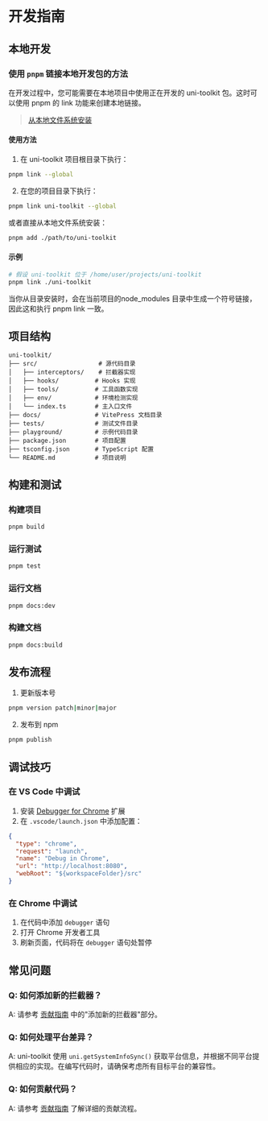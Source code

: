 # 开发指南

## 本地开发

### 使用 `pnpm` 链接本地开发包的方法

在开发过程中，您可能需要在本地项目中使用正在开发的 uni-toolkit 包。这时可以使用 pnpm 的 link 功能来创建本地链接。

> [从本地文件系统安装](https://pnpm.io/zh/cli/add#%E4%BB%8E%E6%9C%AC%E5%9C%B0%E6%96%87%E4%BB%B6%E7%B3%BB%E7%BB%9F%E5%AE%89%E8%A3%85)

#### 使用方法

1. 在 uni-toolkit 项目根目录下执行：

```bash
pnpm link --global
```

2. 在您的项目目录下执行：

```bash
pnpm link uni-toolkit --global
```

或者直接从本地文件系统安装：

```bash
pnpm add ./path/to/uni-toolkit
```

#### 示例

```bash
# 假设 uni-toolkit 位于 /home/user/projects/uni-toolkit
pnpm link ./uni-toolkit
```

当你从目录安装时，会在当前项目的node_modules 目录中生成一个符号链接，因此这和执行 pnpm link 一致。

## 项目结构

```
uni-toolkit/
├── src/                 # 源代码目录
│   ├── interceptors/    # 拦截器实现
│   ├── hooks/          # Hooks 实现
│   ├── tools/          # 工具函数实现
│   ├── env/            # 环境检测实现
│   └── index.ts        # 主入口文件
├── docs/               # VitePress 文档目录
├── tests/              # 测试文件目录
├── playground/         # 示例代码目录
├── package.json        # 项目配置
├── tsconfig.json       # TypeScript 配置
└── README.md           # 项目说明
```

## 构建和测试

### 构建项目

```bash
pnpm build
```

### 运行测试

```bash
pnpm test
```

### 运行文档

```bash
pnpm docs:dev
```

### 构建文档

```bash
pnpm docs:build
```

## 发布流程

1. 更新版本号

```bash
pnpm version patch|minor|major
```

2. 发布到 npm

```bash
pnpm publish
```

## 调试技巧

### 在 VS Code 中调试

1. 安装 [Debugger for Chrome](https://marketplace.visualstudio.com/items?itemName=msjsdiag.debugger-for-chrome) 扩展
2. 在 `.vscode/launch.json` 中添加配置：

```json
{
  "type": "chrome",
  "request": "launch",
  "name": "Debug in Chrome",
  "url": "http://localhost:8080",
  "webRoot": "${workspaceFolder}/src"
}
```

### 在 Chrome 中调试

1. 在代码中添加 `debugger` 语句
2. 打开 Chrome 开发者工具
3. 刷新页面，代码将在 `debugger` 语句处暂停

## 常见问题

### Q: 如何添加新的拦截器？

A: 请参考 [贡献指南](/guide/contributing.md) 中的"添加新的拦截器"部分。

### Q: 如何处理平台差异？

A: uni-toolkit 使用 `uni.getSystemInfoSync()` 获取平台信息，并根据不同平台提供相应的实现。在编写代码时，请确保考虑所有目标平台的兼容性。

### Q: 如何贡献代码？

A: 请参考 [贡献指南](/guide/contributing.md) 了解详细的贡献流程。

